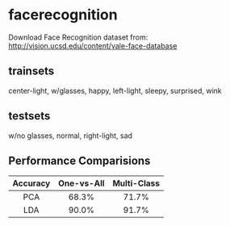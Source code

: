 # facerecognition
Download Face Recognition dataset from: http://vision.ucsd.edu/content/yale-face-database

## trainsets
center-light, w/glasses, happy, left-light, sleepy, surprised, wink
## testsets
w/no glasses, normal, right-light, sad

## Performance Comparisions
| Accuracy | One-vs-All | Multi-Class |
|:--------:|:--------------:|:------:|
| PCA | 68.3% | 71.7% |
| LDA | 90.0% | 91.7% |

